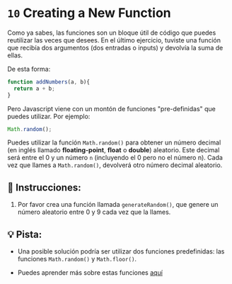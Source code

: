# `10` Creating a New Function

Como ya sabes, las funciones son un bloque útil de código que puedes reutilizar las veces que desees. En el último ejercicio, tuviste una función que recibía dos argumentos (dos entradas o inputs) y devolvía la suma de ellas. 

De esta forma:

```js
function addNumbers(a, b){
  return a + b;
}
```

Pero Javascript viene con un montón de funciones "pre-definidas" que puedes utilizar. Por ejemplo:

```js
Math.random();
```

Puedes utilizar la función `Math.random()` para obtener un número decimal (en inglés llamado **floating-point**, **float** o **double**) aleatorio.  Este decimal será entre el 0 y un número `n` (incluyendo el 0 pero no el número n). Cada vez que llames a `Math.random()`, devolverá otro número decimal aleatorio.

## 📝  Instrucciones:

1. Por favor crea una función llamada `generateRandom()`, que genere un número aleatorio entre 0 y 9 cada vez que la llames.

## 💡 Pista:

+ Una posible solución podría ser utilizar dos funciones predefinidas: las funciones `Math.random()` y `Math.floor()`. 

+ Puedes aprender más sobre estas funciones [aquí](https://www.w3schools.com/jsref/jsref_random.asp)